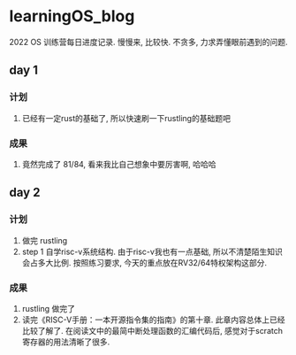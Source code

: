 # learningOS_blog
2022 OS 训练营每日进度记录. 
慢慢来, 比较快. 不贪多, 力求弄懂眼前遇到的问题. 

## day 1
### 计划
1. 已经有一定rust的基础了, 所以快速刷一下rustling的基础题吧

### 成果
1. 竟然完成了 81/84, 看来我比自己想象中要厉害啊, 哈哈哈

## day 2
### 计划
1. 做完 rustling
2. step 1 自学risc-v系统结构. 由于risc-v我也有一点基础, 所以不清楚陌生知识会占多大比例. 按照练习要求, 今天的重点放在RV32/64特权架构这部分.

### 成果
1. rustling 做完了
2. 读完《RISC-V手册：一本开源指令集的指南》的第十章. 此章内容总体上已经比较了解了. 在阅读文中的最简中断处理函数的汇编代码后, 感觉对于scratch寄存器的用法清晰了很多.